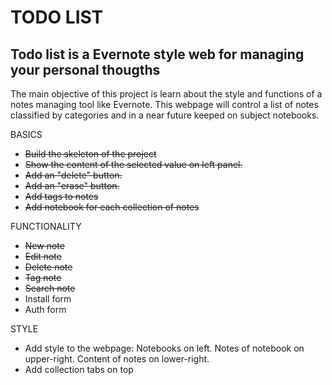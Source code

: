 TODO LIST
=========

Todo list is a Evernote style web for managing your personal thougths
---------------------------------------------------------------------

The main objective of this project is learn about the style and functions of a notes managing tool like Evernote. This webpage
will control a list of notes classified by categories and in a near future keeped on subject notebooks.

BASICS
- <del>Build the skeleton of the project</del>
- <del>Show the content of the selected value on left panel.</del>
- <del>Add an "delete" button.</del>
- <del>Add an "erase" button.</del>
- <del>Add tags to notes</del>
- <del>Add notebook for each collection of notes</del>

FUNCTIONALITY
- <del>New note </del>
- <del>Edit note </del>
- <del>Delete note </del>
- <del>Tag note</del>
- <del>Search note</del>
- Install form
- Auth form

STYLE
- Add style to the webpage:
	Notebooks on left.
	Notes of notebook on upper-right.
	Content of notes on lower-right.
- Add collection tabs on top